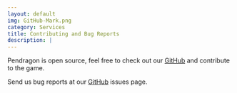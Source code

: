 ```yaml
---
layout: default
img: GitHub-Mark.png
category: Services
title: Contributing and Bug Reports
description: |
---
```

  Pendragon is open source, feel free to check out our [GitHub](https://github.com/PendragonGame/pendragon) and contribute to the game.

  Send us bug reports at our [GitHub](https://github.com/PendragonGame/pendragon/issues) issues page.
